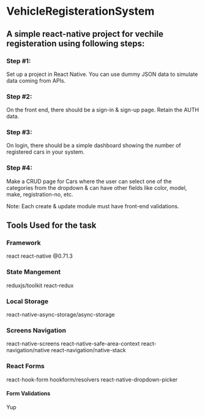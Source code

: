 # VehicleRegisterationSystem

## A simple react-native project for vechile registeration using following steps:

### Step #1:

Set up a project in React Native. You can use dummy JSON data to simulate data coming from APIs.


### Step #2:

On the front end, there should be a sign-in & sign-up page. Retain the AUTH data.


### Step #3:

On login, there should be a simple dashboard showing the number of registered cars in your system.


### Step #4:

Make a CRUD page for Cars where the user can select one of the categories from the dropdown & can have other fields like color, model, make, registration-no, etc.

Note: Each create & update module must have front-end validations.




## Tools Used for the task

### Framework
react
react-native @0.71.3

### State Mangement 
reduxjs/toolkit
react-redux

### Local Storage
react-native-async-storage/async-storage

### Screens Navigation
react-native-screens
react-native-safe-area-context
react-navigation/native
react-navigation/native-stack

### React Forms
react-hook-form
hookform/resolvers
react-native-dropdown-picker

#### Form Validations
Yup
